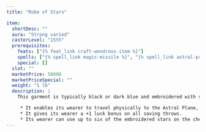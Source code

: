```yaml
---
title: "Robe of Stars"

item:
  shortDesc: ""
  aura: "Strong varied"
  casterLevel: "15th"
  prerequisites:
    feats: ["{% feat_link craft-wondrous-item %}"]
    spells: ["{% spell_link magic-missile %}", "{% spell_link astral-projection %} or {% spell_link plane-shift %}"]
    special: []
  slot: ""
  marketPrice: 58000
  marketPriceSpecial: ""
  weight: "1 lb"
  description: |
    This garment is typically black or dark blue and embroidered with small white or silver stars. The robe has three magical powers.

     * It enables its wearer to travel physically to the Astral Plane, along with all that she is wearing or carrying.
     * It gives its wearer a +1 luck bonus on all saving throws.
     * Its wearer can use up to six of the embroidered stars on the chest portion of the robe as _+5 shuriken_. The robe grants its wearer proficiency with such weapons. Each shuriken disappears after it is used.
---
```

